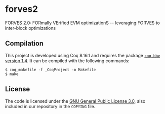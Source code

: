 # forves2
FORVES 2.0: FORmally VErified EVM optimizationS -- leveraging FORVES to inter-block optimizations

## Compilation

This project is developed using Coq 8.16.1 and requires the package [`coq-bbv` version 1.4](https://github.com/mit-plv/bbv). It can be compiled with the following commands:

    $ coq_makefile -f _CoqProject -o Makefile
    $ make

## License

The code is licensed under the [GNU General Public License 3.0](https://www.gnu.org/licenses/gpl-3.0.html), also included in our repository in the `COPYING` file.

